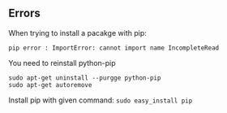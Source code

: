 Errors
------

When trying to install a pacakge with pip:
```
pip error : ImportError: cannot import name IncompleteRead
```
You need to reinstall python-pip
```
sudo apt-get uninstall --purgge python-pip
sudo apt-get autoremove
```

Install pip with given command:
`sudo easy_install pip`
